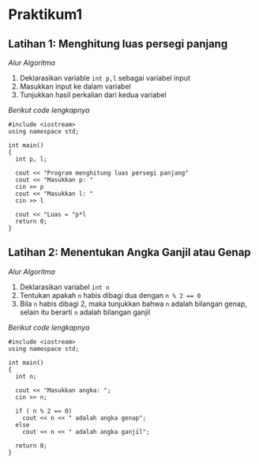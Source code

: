 # Praktikum1

## Latihan 1: Menghitung luas persegi panjang

*Alur Algoritma*
1. Deklarasikan variable `int p,l` sebagai variabel input
2. Masukkan input ke dalam variabel
3. Tunjukkan hasil perkalian dari kedua variabel

*Berikut code lengkapnya*
```
#include <iostream>
using namespace std;

int main()
{
  int p, l;
  
  cout << "Program menghitung luas persegi panjang"
  cout << "Masukkan p: "
  cin >> p
  cout << "Masukkan l: "
  cin >> l
  
  cout << "Luas = "p*l
  return 0;
}
```

## Latihan 2: Menentukan Angka Ganjil atau Genap

*Alur Algoritma*
1. Deklarasikan variabel `int n`
2. Tentukan apakah `n` habis dibagi dua dengan `n % 2 == 0`
3. Bila `n` habis dibagi 2, maka tunjukkan bahwa `n` adalah bilangan genap, selain itu berarti `n` adalah bilangan ganjil

*Berikut code lengkapnya*
```
#include <iostream>
using namespace std;

int main()
{
  int n;
  
  cout << "Masukkan angka: ";
  cin >> n;
  
  if ( n % 2 == 0)
    cout << n << " adalah angka genap";
  else
    cout << n << " adalah angka ganjil";
  
  return 0;
}
```

